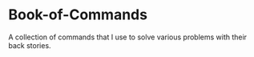 # Book-of-Commands
A collection of commands that I use to solve various problems with their back stories. 
